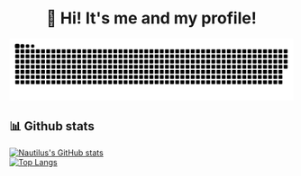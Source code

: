 <div align="center">
  <h1 align="center">👋 Hi! It's me and my profile!</h1>
  <img  src="https://raw.githubusercontent.com/longtoZ/longtoZ/main/github-contribution-grid-snake.svg"
     alt="snake" /></a>
</div>

## 📊 Github stats

[![Nautilus's GitHub stats](https://github-readme-stats.vercel.app/api?username=longtoZ&theme=tokyonight)](https://github.com/longtoZ/github-readme-stats)
<br>
[![Top Langs](https://github-readme-stats.vercel.app/api/top-langs/?username=longtoZ&layout=compact&theme=tokyonight)](https://github.com/longtoZ/github-readme-stats)



